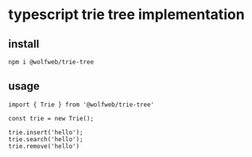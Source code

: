 # typescript trie tree implementation

## install
```
npm i @wolfweb/trie-tree
```

## usage 
```
import { Trie } from '@wolfweb/trie-tree'

const trie = new Trie();

trie.insert('hello');
trie.search('hello');
trie.remove('hello')

```
